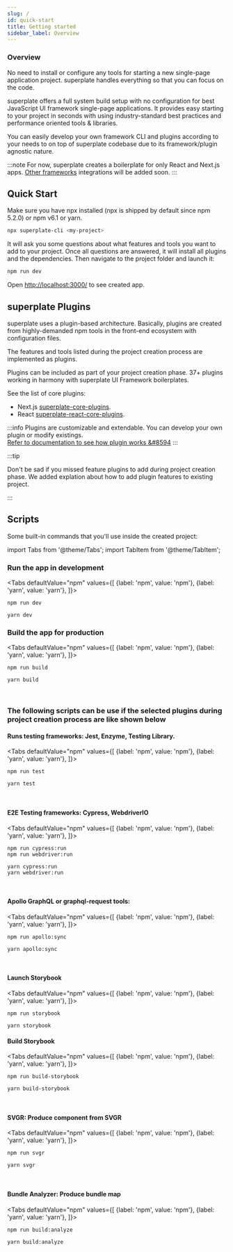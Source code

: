 ```yaml
---
slug: /
id: quick-start
title: Getting started
sidebar_label: Overview
---
```



### Overview
No need to install or configure any tools for starting a new single-page application project. superplate handles everything so that you can focus on the code.

superplate offers a full system build setup with no configuration for best JavaScript UI framework single-page applications. 
It provides easy starting to your project in seconds with using industry-standard best practices and performance oriented tools & libraries.


You can easily develop your own framework CLI and plugins according to your needs to on top of superplate codebase due to its framework/plugin agnostic nature.


:::note
For now, superplate creates a boilerplate for only React and Next.js apps. [Other frameworks](https://github.com/pankod/superplate#coming-soon) integrations will be added soon.
:::
## Quick Start

Make sure you have npx installed (npx is shipped by default since npm 5.2.0) or npm v6.1 or yarn.

```bash
npx superplate-cli <my-project>
```
It will ask you some questions about what features and tools you want to add to your project.
Once all questions are answered, it will install all plugins and the dependencies. Then navigate to the project folder and launch it:

```bash
npm run dev
```

Open [http://localhost:3000/](http://localhost:3000/) to see created app.


## superplate Plugins
superplate uses a plugin-based architecture. Basically, plugins are created from highly-demanded npm tools in the front-end ecosystem with configuration files. 

The features and tools listed during the project creation process are implemented as plugins.

Plugins can be included as part of your project creation phase. 37+ plugins working in harmony with superplate UI Framework boilerplates.

See the list of core plugins: 
 - Next.js [superplate-core-plugins](https://github.com/pankod/superplate-core-plugins).
 - React [superplate-react-core-plugins](https://github.com/pankod/superplate-react-core-plugins).

:::info
Plugins are customizable and extendable. You can develop your own plugin or modify existings.  
[Refer to documentation to see how plugin works &#8594](development/how-it-works)
:::



:::tip

Don't be sad if you missed feature plugins to add during project creation phase. We added explation about how to add plugin features to existing project.

:::


## Scripts

Some built-in commands that you'll use inside the created project:

import Tabs from '@theme/Tabs';
import TabItem from '@theme/TabItem';


### Run the app in development

<Tabs
  defaultValue="npm"
  values={[
    {label: 'npm', value: 'npm'},
    {label: 'yarn', value: 'yarn'},
  ]}>
  <TabItem value="npm">

```
npm run dev
```
  </TabItem>
  
  <TabItem value="yarn">

```
yarn dev
```
  </TabItem>
</Tabs>


### Build the app for production

<Tabs
  defaultValue="npm"
  values={[
    {label: 'npm', value: 'npm'},
    {label: 'yarn', value: 'yarn'},
  ]}>
  <TabItem value="npm">

```
npm run build
```
  </TabItem>
  
  <TabItem value="yarn">

```
yarn build
```
  </TabItem>
</Tabs>

<br />

### The following scripts can be use if the selected plugins during project creation process are like shown below 

#### Runs testing frameworks: Jest, Enzyme, Testing Library.

<Tabs
  defaultValue="npm"
  values={[
    {label: 'npm', value: 'npm'},
    {label: 'yarn', value: 'yarn'},
  ]}>
  <TabItem value="npm">

```
npm run test
```
  </TabItem>
  
  <TabItem value="yarn">

```
yarn test
```
  </TabItem>
</Tabs>

<br />

#### E2E Testing frameworks: Cypress, WebdriverIO

<Tabs
  defaultValue="npm"
  values={[
    {label: 'npm', value: 'npm'},
    {label: 'yarn', value: 'yarn'},
  ]}>
  <TabItem value="npm">

```
npm run cypress:run
npm run webdriver:run
```
  </TabItem>
  
  <TabItem value="yarn">

```
yarn cypress:run
yarn webdriver:run
```
  </TabItem>
</Tabs>

<br />

#### Apollo GraphQL or graphql-request tools:

<Tabs
  defaultValue="npm"
  values={[
    {label: 'npm', value: 'npm'},
    {label: 'yarn', value: 'yarn'},
  ]}>
  <TabItem value="npm">

```
npm run apollo:sync
```
  </TabItem>
  
  <TabItem value="yarn">

```
yarn apollo:sync
```
  </TabItem>
</Tabs>

<br />

#### Launch Storybook 

<Tabs
  defaultValue="npm"
  values={[
    {label: 'npm', value: 'npm'},
    {label: 'yarn', value: 'yarn'},
  ]}>
  <TabItem value="npm">

```
npm run storybook
```
  </TabItem>
  
  <TabItem value="yarn">

```
yarn storybook
```
  </TabItem>
</Tabs>

#### Build Storybook

<Tabs
  defaultValue="npm"
  values={[
    {label: 'npm', value: 'npm'},
    {label: 'yarn', value: 'yarn'},
  ]}>
  <TabItem value="npm">

```
npm run build-storybook
```
  </TabItem>
  
  <TabItem value="yarn">

```
yarn build-storybook
```
  </TabItem>
</Tabs>



<br />

#### SVGR: Produce component from SVGR

<Tabs
  defaultValue="npm"
  values={[
    {label: 'npm', value: 'npm'},
    {label: 'yarn', value: 'yarn'},
  ]}>
  <TabItem value="npm">

```
npm run svgr
```
  </TabItem>
  
  <TabItem value="yarn">

```
yarn svgr
```
  </TabItem>
</Tabs>

<br />

#### Bundle Analyzer: Produce bundle map

<Tabs
  defaultValue="npm"
  values={[
    {label: 'npm', value: 'npm'},
    {label: 'yarn', value: 'yarn'},
  ]}>
  <TabItem value="npm">

```
npm run build:analyze
```
  </TabItem>
  
  <TabItem value="yarn">

```
yarn build:analyze
```
  </TabItem>
</Tabs>
